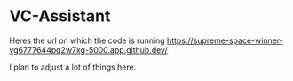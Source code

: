 # VC-Assistant


Heres the url on which the code is running
https://supreme-space-winner-vg6777644pq2w7xg-5000.app.github.dev/


I plan to adjust a lot of things here.
